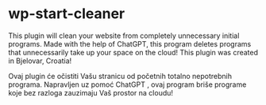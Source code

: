 # wp-start-cleaner
This plugin will clean your website from completely unnecessary initial programs. Made with the help of ChatGPT, this program deletes programs that unnecessarily take up your space on the cloud!
This plugin was created in Bjelovar, Croatia!

Ovaj plugin će očistiti Vašu stranicu od početnih totalno nepotrebnih programa. Napravljen uz pomoć ChatGPT , ovaj program briše programe koje bez razloga zauzimaju Vaš prostor na cloudu!

